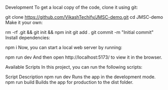 Development
To get a local copy of the code, clone it using git:

git clone https://github.com/VikashTechify/JMSC-demo.git
cd JMSC-demo
Make it your own:

rm -rf .git && git init && npm init
git add .
git commit -m "Initial commit"
Install dependencies:

npm i
Now, you can start a local web server by running:

npm run dev
And then open http://localhost:5173/ to view it in the browser.

Available Scripts
In this project, you can run the following scripts:

Script	Description
npm run dev	Runs the app in the development mode.
npm run build	Builds the app for production to the dist folder.

